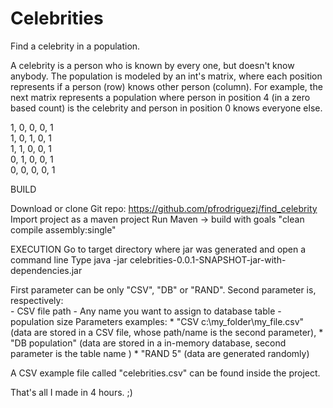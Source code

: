 # Celebrities

Find a celebrity in a population. 

A celebrity is a person who is known by every one, but doesn't know anybody.
The population is modeled by an int's matrix, where each position represents if a person (row) knows other person (column).
For example, the next matrix represents a population where person in position 4 (in a zero based count) is the celebrity and person in position 0 knows everyone else.

1, 0, 0, 0, 1 <br/>
1, 0, 1, 0, 1 <br/>
1, 1, 0, 0, 1 <br/>
0, 1, 0, 0, 1 <br/>
0, 0, 0, 0, 1 <br/>


BUILD

Download or clone Git repo: https://github.com/pfrodriguezj/find_celebrity
Import project as a maven project
Run Maven -> build with goals "clean compile assembly:single"


EXECUTION
Go to target directory where jar was generated and open a command line
Type java -jar celebrities-0.0.1-SNAPSHOT-jar-with-dependencies.jar <mode> <parameter>


First parameter <mode> can be only "CSV", "DB" or "RAND".
Second parameter is, respectively:  
	- CSV file path
	- Any name you want to assign to database table
	- population size
Parameters examples:
	* "CSV c:\\my_folder\\my_file.csv" (data are stored in a CSV file, whose path/name is the second parameter), 
	* "DB population" (data are stored in a in-memory database, second parameter is the table name )
	* "RAND 5" (data are generated randomly)
	
A CSV example file called "celebrities.csv" can be found inside the project.

That's all I made in 4 hours. ;)
	
